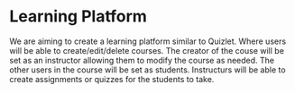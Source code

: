 # Learning Platform
We are aiming to create a learning platform similar to Quizlet. Where users will be able to create/edit/delete courses. The creator of the couse will be set as an instructor allowing them to modify the course as needed. The other users in the course will be set as students. Instructurs will be able to create assignments or quizzes for the students to take.
